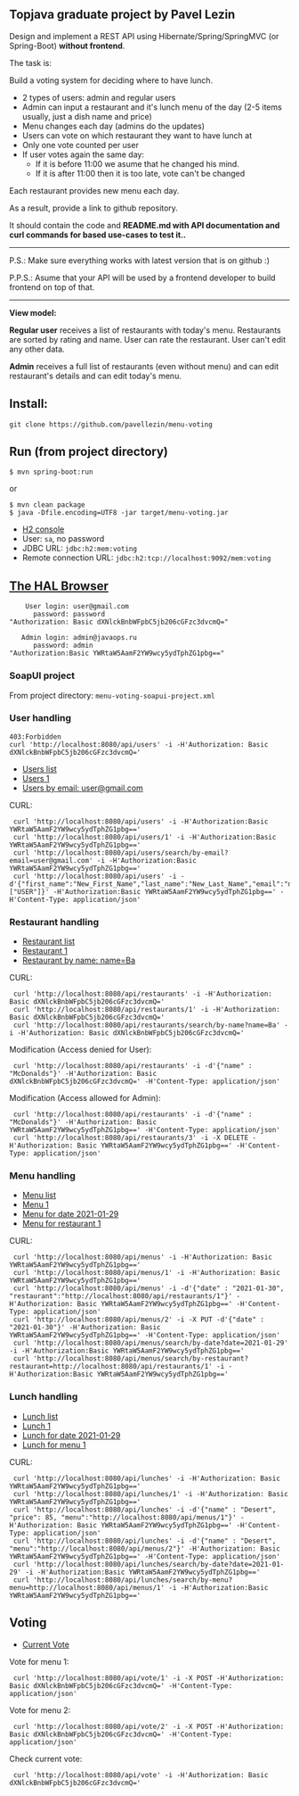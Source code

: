 Topjava graduate project by Pavel Lezin
----
Design and implement a REST API using Hibernate/Spring/SpringMVC (or Spring-Boot) **without frontend**.

The task is:

Build a voting system for deciding where to have lunch.

 * 2 types of users: admin and regular users
 * Admin can input a restaurant and it's lunch menu of the day (2-5 items usually, just a dish name and price)
 * Menu changes each day (admins do the updates)
 * Users can vote on which restaurant they want to have lunch at
 * Only one vote counted per user
 * If user votes again the same day:
    - If it is before 11:00 we asume that he changed his mind.
    - If it is after 11:00 then it is too late, vote can't be changed

Each restaurant provides new menu each day.

As a result, provide a link to github repository.

It should contain the code and **README.md with API documentation and curl commands for based use-cases to test it..**

-----------------------------
P.S.: Make sure everything works with latest version that is on github :)

P.P.S.: Asume that your API will be used by a frontend developer to build frontend on top of that.

-----------------------------

**View model:**

**Regular user** receives a list of restaurants with today's menu. Restaurants are sorted by rating and name. User can rate the restaurant. User can't edit any other data.

**Admin** receives a full list of restaurants (even without menu) and can edit restaurant's details and can edit today's menu. 

## Install:

    git clone https://github.com/pavellezin/menu-voting

## Run (from project directory)

    $ mvn spring-boot:run

or

    $ mvn clean package
    $ java -Dfile.encoding=UTF8 -jar target/menu-voting.jar

- <a href="http://localhost:8082/">H2 console</a>
- User: `sa`, no password
- JDBC URL: `jdbc:h2:mem:voting`
- Remote connection URL: `jdbc:h2:tcp://localhost:9092/mem:voting`

## <a href="http://localhost:8080/api">The HAL Browser</a>

        User login: user@gmail.com
          password: password
    "Authorization: Basic dXNlckBnbWFpbC5jb206cGFzc3dvcmQ="

       Admin login: admin@javaops.ru
          password: admin
    "Authorization:Basic YWRtaW5AamF2YW9wcy5ydTphZG1pbg=="

### SoapUI project

From project directory: `menu-voting-soapui-project.xml`
    
### User handling

    403:Forbidden
    curl 'http://localhost:8080/api/users' -i -H'Authorization: Basic dXNlckBnbWFpbC5jb206cGFzc3dvcmQ='

- <a href="http://localhost:8080/api/users">Users list</a>
- <a href="http://localhost:8080/api/users/0">Users 1</a>
- <a href="http://localhost:8080/api/users/search/by-email?email=user@gmail.com">Users by email: user@gmail.com</a>

CURL:

     curl 'http://localhost:8080/api/users' -i -H'Authorization:Basic YWRtaW5AamF2YW9wcy5ydTphZG1pbg=='
     curl 'http://localhost:8080/api/users/1' -i -H'Authorization:Basic YWRtaW5AamF2YW9wcy5ydTphZG1pbg=='
     curl 'http://localhost:8080/api/users/search/by-email?email=user@gmail.com' -i -H'Authorization:Basic YWRtaW5AamF2YW9wcy5ydTphZG1pbg=='
     curl 'http://localhost:8080/api/users' -i -d'{"first_name":"New_First_Name","last_name":"New_Last_Name","email":"new@mail.ru","password":"123456","roles":["USER"]}' -H'Authorization:Basic YWRtaW5AamF2YW9wcy5ydTphZG1pbg==' -H'Content-Type: application/json'
 
 
### Restaurant handling

- <a href="http://localhost:8080/api/restaurants">Restaurant list</a>
- <a href="http://localhost:8080/api/restaurants/1">Restaurant 1</a>
- <a href="http://localhost:8080/api/restaurants/search/by-name?name=Don">Restaurant by name: name=Ba</a>

CURL:

     curl 'http://localhost:8080/api/restaurants' -i -H'Authorization: Basic dXNlckBnbWFpbC5jb206cGFzc3dvcmQ='
     curl 'http://localhost:8080/api/restaurants/1' -i -H'Authorization: Basic dXNlckBnbWFpbC5jb206cGFzc3dvcmQ='
     curl 'http://localhost:8080/api/restaurants/search/by-name?name=Ba' -i -H'Authorization: Basic dXNlckBnbWFpbC5jb206cGFzc3dvcmQ='

Modification (Access denied for User):

     curl 'http://localhost:8080/api/restaurants' -i -d'{"name" : "McDonalds"}' -H'Authorization: Basic dXNlckBnbWFpbC5jb206cGFzc3dvcmQ=' -H'Content-Type: application/json'

Modification (Access allowed for Admin):

     curl 'http://localhost:8080/api/restaurants' -i -d'{"name" : "McDonalds"}' -H'Authorization: Basic YWRtaW5AamF2YW9wcy5ydTphZG1pbg==' -H'Content-Type: application/json'
     curl 'http://localhost:8080/api/restaurants/3' -i -X DELETE -H'Authorization: Basic YWRtaW5AamF2YW9wcy5ydTphZG1pbg==' -H'Content-Type: application/json'

### Menu handling

- <a href="http://localhost:8080/api/menus">Menu list</a>
- <a href="http://localhost:8080/api/menus/1">Menu 1</a>
- <a href="http://localhost:8080/api/menus/search/by-date?date=2021-01-29">Menu for date 2021-01-29</a>
- <a href="http://localhost:8080/api/menus/search/by-restaurant?restaurant=http://localhost:8080/api/restaurants/1">Menu for restaurant 1</a>

CURL:

     curl 'http://localhost:8080/api/menus' -i -H'Authorization: Basic YWRtaW5AamF2YW9wcy5ydTphZG1pbg=='
     curl 'http://localhost:8080/api/menus/1' -i -H'Authorization: Basic YWRtaW5AamF2YW9wcy5ydTphZG1pbg=='
     curl 'http://localhost:8080/api/menus' -i -d'{"date" : "2021-01-30", "restaurant":"http://localhost:8080/api/restaurants/1"}' -H'Authorization: Basic YWRtaW5AamF2YW9wcy5ydTphZG1pbg==' -H'Content-Type: application/json'
     curl 'http://localhost:8080/api/menus/2' -i -X PUT -d'{"date" : "2021-01-30"}' -H'Authorization: Basic YWRtaW5AamF2YW9wcy5ydTphZG1pbg==' -H'Content-Type: application/json'
     curl 'http://localhost:8080/api/menus/search/by-date?date=2021-01-29' -i -H'Authorization:Basic YWRtaW5AamF2YW9wcy5ydTphZG1pbg=='
     curl 'http://localhost:8080/api/menus/search/by-restaurant?restaurant=http://localhost:8080/api/restaurants/1' -i -H'Authorization:Basic YWRtaW5AamF2YW9wcy5ydTphZG1pbg=='

### Lunch handling
- <a href="http://localhost:8080/api/lunches">Lunch list</a>
- <a href="http://localhost:8080/api/lunches/1">Lunch 1</a>
- <a href="http://localhost:8080/api/lunches/search/by-date?date=2021-01-29">Lunch for date 2021-01-29</a>
- <a href="http://localhost:8080/api/lunches/search/by-menu?menu=http://localhost:8080/api/menus/1">Lunch for menu 1</a>

CURL:

     curl 'http://localhost:8080/api/lunches' -i -H'Authorization: Basic YWRtaW5AamF2YW9wcy5ydTphZG1pbg=='
     curl 'http://localhost:8080/api/lunches/1' -i -H'Authorization: Basic YWRtaW5AamF2YW9wcy5ydTphZG1pbg=='
     curl 'http://localhost:8080/api/lunches' -i -d'{"name" : "Desert", "price": 85, "menu":"http://localhost:8080/api/menus/1"}' -H'Authorization: Basic YWRtaW5AamF2YW9wcy5ydTphZG1pbg==' -H'Content-Type: application/json'
     curl 'http://localhost:8080/api/lunches' -i -d'{"name" : "Desert", "menu":"http://localhost:8080/api/menus/2"}' -H'Authorization: Basic YWRtaW5AamF2YW9wcy5ydTphZG1pbg==' -H'Content-Type: application/json'
     curl 'http://localhost:8080/api/lunches/search/by-date?date=2021-01-29' -i -H'Authorization:Basic YWRtaW5AamF2YW9wcy5ydTphZG1pbg=='
     curl 'http://localhost:8080/api/lunches/search/by-menu?menu=http://localhost:8080/api/menus/1' -i -H'Authorization:Basic YWRtaW5AamF2YW9wcy5ydTphZG1pbg=='

## Voting
- <a href="http://localhost:8080/api/vote">Current Vote</a>

Vote for menu 1: 

     curl 'http://localhost:8080/api/vote/1' -i -X POST -H'Authorization: Basic dXNlckBnbWFpbC5jb206cGFzc3dvcmQ=' -H'Content-Type: application/json'
Vote for menu 2: 

     curl 'http://localhost:8080/api/vote/2' -i -X POST -H'Authorization: Basic dXNlckBnbWFpbC5jb206cGFzc3dvcmQ=' -H'Content-Type: application/json'
     
Check current vote:

     curl 'http://localhost:8080/api/vote' -i -H'Authorization: Basic dXNlckBnbWFpbC5jb206cGFzc3dvcmQ='
